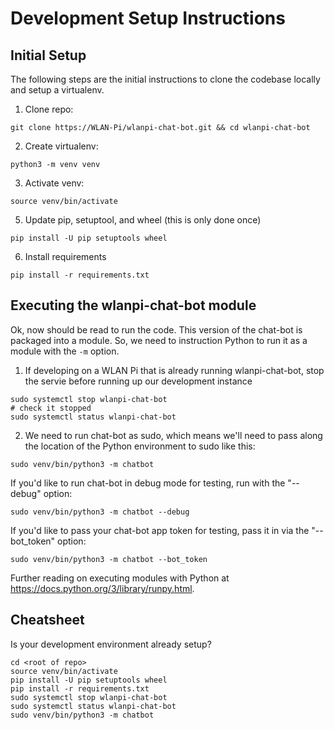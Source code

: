 # Development Setup Instructions

## Initial Setup

The following steps are the initial instructions to clone the codebase locally and setup a virtualenv.

1. Clone repo:

```
git clone https://WLAN-Pi/wlanpi-chat-bot.git && cd wlanpi-chat-bot
```

2. Create virtualenv:

```
python3 -m venv venv
```

3. Activate venv:

```
source venv/bin/activate
```

5. Update pip, setuptool, and wheel (this is only done once)

```
pip install -U pip setuptools wheel
```

6. Install requirements

```
pip install -r requirements.txt
```

## Executing the wlanpi-chat-bot module

Ok, now should be read to run the code. This version of the chat-bot is packaged into a module. So, we need to instruction Python to run it as a module with the `-m` option.

1. If developing on a WLAN Pi that is already running wlanpi-chat-bot, stop the servie before running up our development instance

```
sudo systemctl stop wlanpi-chat-bot
# check it stopped
sudo systemctl status wlanpi-chat-bot

```

2. We need to run chat-bot as sudo, which means we'll need to pass along the location of the Python environment to sudo like this:

```
sudo venv/bin/python3 -m chatbot
```

If you'd like to run chat-bot in debug mode for testing, run with the "--debug" option:

```
sudo venv/bin/python3 -m chatbot --debug
```

If you'd like to pass your chat-bot app token for testing, pass it in via the "--bot_token" option:

```
sudo venv/bin/python3 -m chatbot --bot_token
```

Further reading on executing modules with Python at <https://docs.python.org/3/library/runpy.html>.

## Cheatsheet

Is your development environment already setup?

```
cd <root of repo>
source venv/bin/activate
pip install -U pip setuptools wheel
pip install -r requirements.txt
sudo systemctl stop wlanpi-chat-bot
sudo systemctl status wlanpi-chat-bot
sudo venv/bin/python3 -m chatbot
```